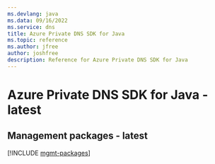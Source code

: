 ```yaml
---
ms.devlang: java
ms.data: 09/16/2022
ms.service: dns
title: Azure Private DNS SDK for Java
ms.topic: reference
ms.author: jfree
author: joshfree
description: Reference for Azure Private DNS SDK for Java
---
```

# Azure Private DNS SDK for Java - latest

## Management packages - latest
[!INCLUDE [mgmt-packages](private-dns-mgmt-index.md)]